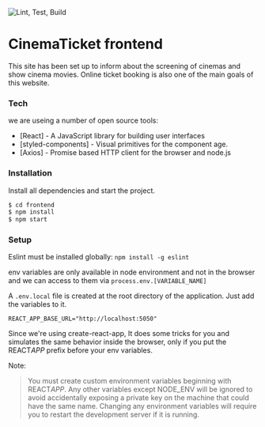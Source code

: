 ![Lint, Test, Build](https://github.com/zohresalimi/cinema-ticket-frontend/workflows/Lint,%20Test,%20Build/badge.svg)

# CinemaTicket frontend

This site has been set up to inform about the screening of cinemas and show cinema movies. Online ticket booking is also one of the main goals of this website.

### Tech

we are useing a number of open source tools:

- [React] - A JavaScript library for building user interfaces
- [styled-components] - Visual primitives for the component age.
- [Axios] - Promise based HTTP client for the browser and node.js

### Installation

Install all dependencies and start the project.

```sh
$ cd frontend
$ npm install
$ npm start
```

### Setup

Eslint must be installed globally: `npm install -g eslint`

env variables are only available in node environment and not in the browser and we can access to them via `process.env.[VARIABLE_NAME]`

A `.env.local` file is created at the root directory of the application. Just add the variables to it.

```
REACT_APP_BASE_URL="http://localhost:5050"
```

Since we're using create-react-app, It does some tricks for you and simulates the same behavior inside the browser, only if you put the REACT*APP* prefix before your env variables.

Note:

> You must create custom environment variables beginning with REACT*APP*. Any other variables except NODE_ENV will be ignored to avoid accidentally exposing a private key on the machine that could have the same name. Changing any environment variables will require you to restart the development server if it is running.
